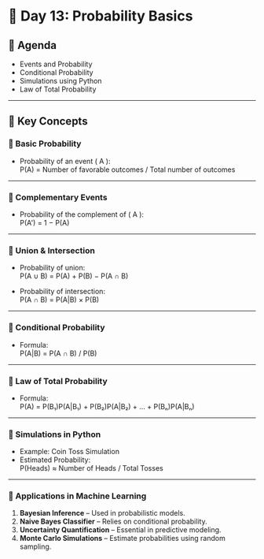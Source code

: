 # 📘 Day 13: Probability Basics  

## 📌 Agenda  
- Events and Probability  
- Conditional Probability  
- Simulations using Python  
- Law of Total Probability  

---

## 🧾 Key Concepts  

### 🔹 Basic Probability  
- Probability of an event \( A \):  
  P(A) = Number of favorable outcomes / Total number of outcomes  

---

### 🔹 Complementary Events  
- Probability of the complement of \( A \):  
  P(A') = 1 − P(A)  

---

### 🔹 Union & Intersection  
- Probability of union:  
  P(A ∪ B) = P(A) + P(B) − P(A ∩ B)  

- Probability of intersection:  
  P(A ∩ B) = P(A|B) × P(B)  

---

### 🔹 Conditional Probability  
- Formula:  
  P(A|B) = P(A ∩ B) / P(B)  

---

### 🔹 Law of Total Probability  
- Formula:  
  P(A) = P(B₁)P(A|B₁) + P(B₂)P(A|B₂) + ... + P(Bₙ)P(A|Bₙ)  

---

### 🔹 Simulations in Python  
- Example: Coin Toss Simulation  
- Estimated Probability:  
  P(Heads) ≈ Number of Heads / Total Tosses  

---

### 🔹 Applications in Machine Learning  
1. **Bayesian Inference** – Used in probabilistic models.  
2. **Naive Bayes Classifier** – Relies on conditional probability.  
3. **Uncertainty Quantification** – Essential in predictive modeling.  
4. **Monte Carlo Simulations** – Estimate probabilities using random sampling.  
